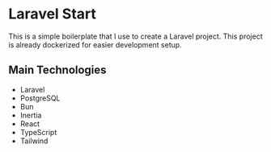 # Laravel Start

This is a simple boilerplate that I use to create a Laravel project. This project is already dockerized for easier development setup.

## Main Technologies

-   Laravel
-   PostgreSQL
-   Bun
-   Inertia
-   React
-   TypeScript
-   Tailwind
